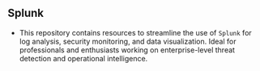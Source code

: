 ## Splunk
+ This repository contains resources to streamline the use of ```Splunk``` for log analysis, security monitoring, and data visualization. Ideal for professionals and enthusiasts working on enterprise-level threat detection and operational intelligence.
